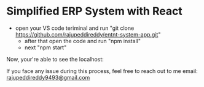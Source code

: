 # Simplified ERP System with React

  - open your VS code teriminal and run 
          "git clone https://github.com/rajupeddireddy/entnt-system-app.git"
      - after that open the code and run 
         "npm install" 
      - next 
         "npm start"
        
Now, your're able to see the localhost: 

If you face any issue during this process, feel free to reach out to me 
   email: rajupeddireddy9493@gmail.com 
   
      
